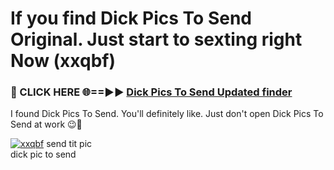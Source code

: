# If you find Dick Pics To Send Original. Just start to sexting right Now (xxqbf)

<h3>🔴 CLICK HERE 🌐==►► <a href="https://tinyurl.com/mtbk5fxa" rel="nofollow">Dick Pics To Send Updated finder</a></h3>

I found Dick Pics To Send. You'll definitely like. Just don't open Dick Pics To Send at work 😉💬

[![xxqbf](https://i.imgur.com/Q8WKrnY.jpeg)](https://tinyurl.com/mtbk5fxa)
send tit pic<br>
dick pic to send